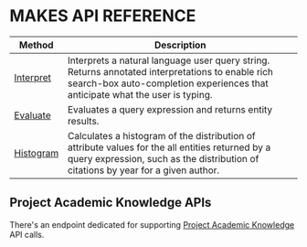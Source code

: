 # MAKES API REFERENCE

Method | Description
-------|------------
[Interpret](reference-makes-api-interpret.md)    |    Interprets a natural language user query string. Returns annotated interpretations to enable rich search-box auto-completion experiences that anticipate what the user is typing.
[Evaluate](reference-makes-api-evaluate.md) | Evaluates a query expression and returns entity results.
[Histogram](reference-makes-api-histogram.md)  | Calculates a histogram of the distribution of attribute values for the all entities returned by a query expression, such as the distribution of citations by year for a given author.

## Project Academic Knowledge APIs

There's an endpoint dedicated for supporting [Project Academic Knowledge](https://www.microsoft.com/research/project/academic-knowledge/) API calls.
